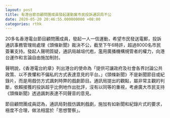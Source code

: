 ```yaml
---
layout: post
title: 有港台節目顧問團成員發起運動冀市民投訴通訊局不公
date: 2020-05-20 20:46:55.000000000 +08:00
categories: rthk
---
```


20多名香港電台節目顧問團成員，發起一人一信運動，希望市民發送電郵，投訴通訊事務管理局處理《頭條新聞》裁決不公，截至下午6時許，超過8000名市民簽署支持。發起人聲明質疑，通訊局越俎代庖，濫用廣播機構規管者的權力，向港台運作和言論自由施加制肘。

聲明說，《香港電台約章》列出港台的使命為「提供可讓政府及社會各界討論公共政策、以不畏懼和不偏私的方式表達意見的平台。」《頭條新聞》不是新聞節目或紀錄片，而是用戲仿方式諷刺時弊的戲劇節目。通訊局提出的觀點，屬非常主觀的判斷，依賴接獲的投訴超乎比例地作出批評，沒有以同等的重視，考慮廣大市民支持《頭條新聞》透過諷刺表達不同聲音的意見。

節目顧問團成員認為，通訊局對戲仿諷刺戲劇，施加有如新聞和紀錄片式的要求，極度不合理，做法相當於「思想警察」。
